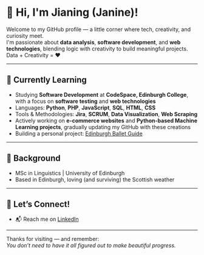 # 👋 Hi, I'm Jianing (Janine)!

Welcome to my GitHub profile — a little corner where tech, creativity, and curiosity meet.  
I'm passionate about **data analysis**, **software development**, and **web technologies**, blending logic with creativity to build meaningful projects.
Data + Creativity = ❤️  

---

## 🌱 Currently Learning

- Studying **Software Development** at **CodeSpace, Edinburgh College**, with a focus on **software testing** and **web technologies**
- Languages: **Python**, **PHP**, **JavaScript**, **SQL**, **HTML**, **CSS**
- Tools & Methodologies: **Jira**, **SCRUM**, **Data Visualization**, **Web Scraping**
- Actively working on **e-commerce websites** and **Python-based Machine Learning projects**, gradually updating my GitHub with these creations
- Building a personal project: [Edinburgh Ballet Guide](https://jianingz-janine.github.io/BalletCore/)

---

## 🧠 Background

- MSc in Linguistics | University of Edinburgh   
- Based in Edinburgh, loving (and surviving) the Scottish weather 

---

## 🌸 Let’s Connect!

- 📬 Reach me on [LinkedIn](https://www.linkedin.com/in/jnz-uk/)

---

Thanks for visiting — and remember:  
*You don’t need to have it all figured out to make beautiful progress.* 
